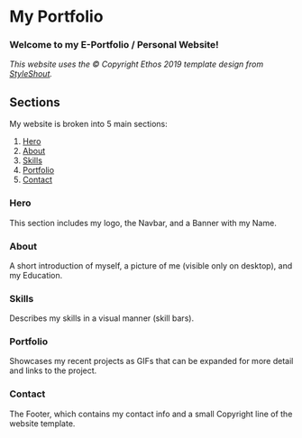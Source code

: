 # My Portfolio

### Welcome to my E-Portfolio / Personal Website!

_This website uses the © Copyright Ethos 2019 template design from [StyleShout](https://www.styleshout.com/)._

## Sections

My website is broken into 5 main sections:

1. [Hero](#Hero)
2. [About](#About)
3. [Skills](#Skills)
4. [Portfolio](#Portfolio)
5. [Contact](#Contact)

### Hero

This section includes my logo, the Navbar, and a Banner with my Name.

### About

A short introduction of myself, a picture of me (visible only on desktop), and my Education.

### Skills

Describes my skills in a visual manner (skill bars).

### Portfolio

Showcases my recent projects as GIFs that can be expanded for more detail and links to the project.

### Contact

The Footer, which contains my contact info and a small Copyright line of the website template.
